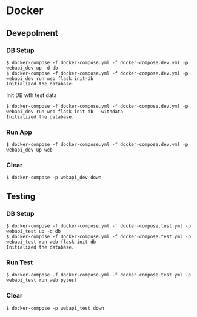 # Docker

## Devepolment

### DB Setup

```
$ docker-compose -f docker-compose.yml -f docker-compose.dev.yml -p webapi_dev up -d db
$ docker-compose -f docker-compose.yml -f docker-compose.dev.yml -p webapi_dev run web flask init-db
Initialized the database.
```

Init DB wth test data

```
$ docker-compose -f docker-compose.yml -f docker-compose.dev.yml -p webapi_dev run web flask init-db --withdata
Initialized the database.
```

### Run App

```
$ docker-compose -f docker-compose.yml -f docker-compose.dev.yml -p webapi_dev up web
```

### Clear

```
$ docker-compose -p webapi_dev down
```

## Testing

### DB Setup

```
$ docker-compose -f docker-compose.yml -f docker-compose.test.yml -p webapi_test up -d db
$ docker-compose -f docker-compose.yml -f docker-compose.test.yml -p webapi_test run web flask init-db
Initialized the database.
```

### Run Test

```
$ docker-compose -f docker-compose.yml -f docker-compose.test.yml -p webapi_test run web pytest
```

### Clear

```
$ docker-compose -p webapi_test down
```
